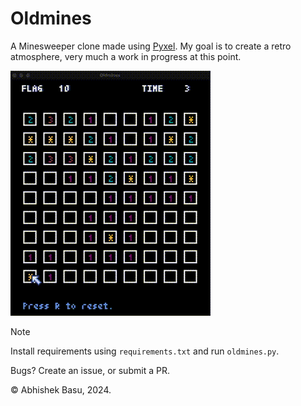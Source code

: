 # Oldmines

A Minesweeper clone made using [Pyxel](https://github.com/kitao/pyxel). My goal is to create a
retro atmosphere, very much a work in progress at this point.

![minesnap](./img/minesnap.gif)

> [!NOTE]  
> Install requirements using `requirements.txt` and run `oldmines.py`.

Bugs? Create an issue, or submit a PR.

© Abhishek Basu, 2024.

